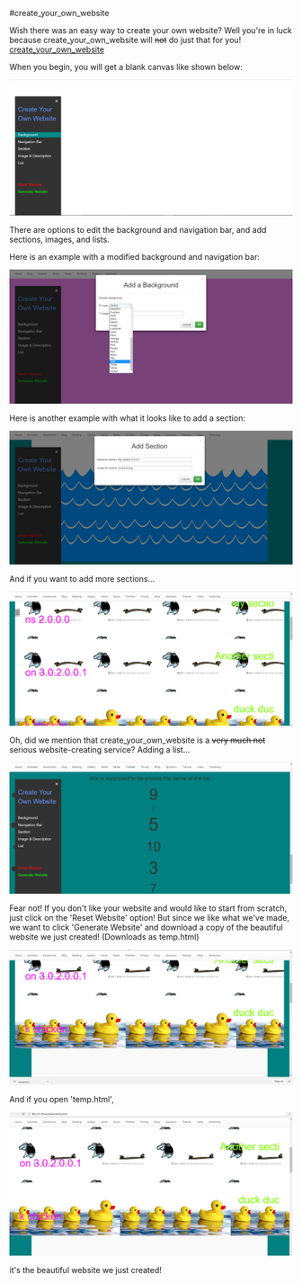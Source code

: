 #create_your_own_website

Wish there was an easy way to create your own website? Well you're in luck because create_your_own_website will ~~not~~ do just that for you! [create_your_own_website](http://l-tn3314.github.io/projects/create_your_own_website/ "create_your_own_website")


When you begin, you will get a blank canvas like shown below: 

![alt tag](https://github.com/l-tn3314/l-tn3314.github.io/blob/master/projects/create_your_own_website/img/blank_canvas.png)


There are options to edit the background and navigation bar, and add sections, images, and lists.

Here is an example with a modified background and navigation bar:

![alt tag](https://github.com/l-tn3314/l-tn3314.github.io/blob/master/projects/create_your_own_website/img/nav_and_bg.png)


Here is another example with what it looks like to add a section:

![alt tag](https://github.com/l-tn3314/l-tn3314.github.io/blob/master/projects/create_your_own_website/img/add_section.png)


And if you want to add more sections...

![alt tag](https://github.com/l-tn3314/l-tn3314.github.io/blob/master/projects/create_your_own_website/img/sections.png)


Oh, did we mention that create_your_own_website is a ~~very much not~~ serious website-creating service?
Adding a list...

![alt tag](https://github.com/l-tn3314/l-tn3314.github.io/blob/master/projects/create_your_own_website/img/list_gone_wrong.png)


Fear not! If you don't like your website and would like to start from scratch, just click on the 'Reset Website' option!
But since we like what we've made, we want to click 'Generate Website' and download a copy of the beautiful website we just created! (Downloads as temp.html)

![alt tag](https://github.com/l-tn3314/l-tn3314.github.io/blob/master/projects/create_your_own_website/img/download.png)


And if you open 'temp.html',

![alt tag](https://github.com/l-tn3314/l-tn3314.github.io/blob/master/projects/create_your_own_website/img/copy.png)

it's the beautiful website we just created!

